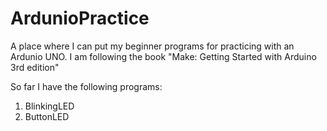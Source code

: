 # ArdunioPractice
A place where I can put my beginner programs for practicing with an Ardunio UNO. I am following the book "Make: Getting Started with Arduino 3rd edition"

So far I have the following programs: 
1. BlinkingLED 
2. ButtonLED 
